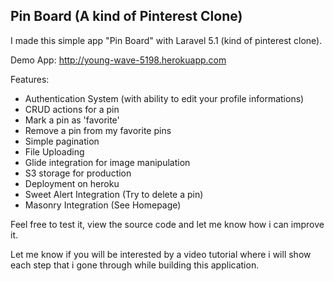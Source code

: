 ## Pin Board (A kind of Pinterest Clone)

I made this simple app "Pin Board" with Laravel 5.1 (kind of pinterest clone).

Demo App: http://young-wave-5198.herokuapp.com

Features:

- Authentication System (with ability to edit your profile informations)
- CRUD actions for a pin
- Mark a pin as 'favorite'
- Remove a pin from my favorite pins
- Simple pagination
- File Uploading
- Glide integration for image manipulation
- S3 storage for production
- Deployment on heroku
- Sweet Alert Integration (Try to delete a pin)
- Masonry Integration (See Homepage)

Feel free to test it, view the source code and let me know how i can improve it.

Let me know if you will be interested by a video tutorial where i will show each step that i gone through while building this application.